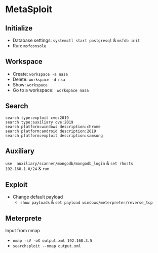 # MetaSploit

## Initialize
- Database settings: ```systemctl start postgresql``` & ```msfdb init```
- Run: ```msfconsole```  

## Workspace
- Create: ```workspace -a nasa``` 
- Delete: ```workspace -d nsa```
- Show: ```workspace```  
- Go to a workspace: ``` workspace nasa```

## Search
```
search type:exploit cve:2019
search type:auxiliary cve:2019
search platform:windows description:chrome
search platform:android description:2019
search platform:exploit description:samsung
```

## Auxiliary
```use  auxiliary/scanner/mongodb/mongodb_login``` & ```set rhosts 192.168.1.0/24``` & ```run```


## Exploit
- Change default payload
  - ```show payloads``` & ```set payload windows/meterpreter/reverse_tcp```

## Meterprete


Input from nmap
- ```nmap -sV -oX output.xml 192.168.3.5```
- ```searchsploit --nmap output.xml```
